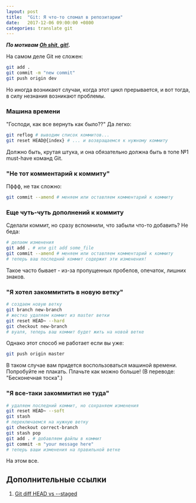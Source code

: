 ```yaml
---
layout: post
title:  "Git: Я что-то сломал в репозитарии"
date:   2017-12-06 09:00:00 +0800
categories: translate git
---
```


***По мотивам [Oh shit, git!](http://ohshitgit.com).***

На самом деле Git не сложен:

```sh
git add .
git commit -m "new commit"
git push origin dev
```

Но иногда возникают случаи, когда этот цикл прерывается, и вот тогда, в силу незнания возникают проблемы.

### Машина времени

"Господи, как все вернуть как было??" Да легко:

```sh
git reflog # выводим список коммитов...
git reset HEAD@{index} # ... и возвращаемся к нужному коммиту
```

Должно быть, крутая штука, и она обязательно должна быть в топе №1 must-have команд Git.

### "Не тот комментарий к коммиту"

Пффф, не так сложно:
```sh
git commit --amend # меняем или оставляем комментарий к коммиту
```

### Еще чуть-чуть дополнений к коммиту

Сделали коммит, но сразу вспомнили, что забыли что-то добавить? Не беда:

```sh
# делаем изменения
git add . # или git add some_file
git commit --amend # меняем или оставляем комментарий к коммиту
# теперь ваш последний коммит содержит эти изменения!
```

Такое часто бывает - из-за пропущенных пробелов, опечаток, лишних знаков.

### "Я хотел закоммитить в новую ветку"

```sh
# создаем новую ветку
git branch new-branch
# жестко удаляем коммит из master ветки
git reset HEAD~ --hard
git checkout new-branch
# вуаля, теперь ваш коммит будет жить на новой ветке
```

Однако этот способ не работает если вы уже:

```sh
git push origin master
```

В таком случае вам придется воспользоваться машиной времени. Попробуйте не плакать. Плачьте как можно больше! (В переводе: "Бесконечная тоска".)

### "Я все-таки закоммитил не туда"

```sh
# удаляем последний коммит, но сохраняем изменения
git reset HEAD~ --soft
git stash
# переключаемся на нужную ветку
git checkout correct-branch
git stash pop
git add . # добавляем файлы в коммит
git commit -m "your message here"
# теперь ваши изменения на правильной ветке
```

На этом все.

## Дополнительные ссылки

1. [Git diff HEAD vs --staged](https://stackoverflow.com/questions/16562121/git-diff-head-vs-staged)
